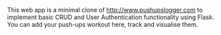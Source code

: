 This web app is a minimal clone of http://www.pushupslogger.com to implement basic CRUD and User Authentication functionality using Flask. You can add your push-ups workout here, track and visualise them.
